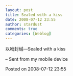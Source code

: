 ```yaml
---
layout: post
title: Sealed with a kiss
date: 2008-07-12 23:55
author: stardust
comments: true
categories: [Weblog]
---
```

以吻封缄―Sealed with a kiss

– Sent from my mobile device

Posted on 2008-07-12 23:55

